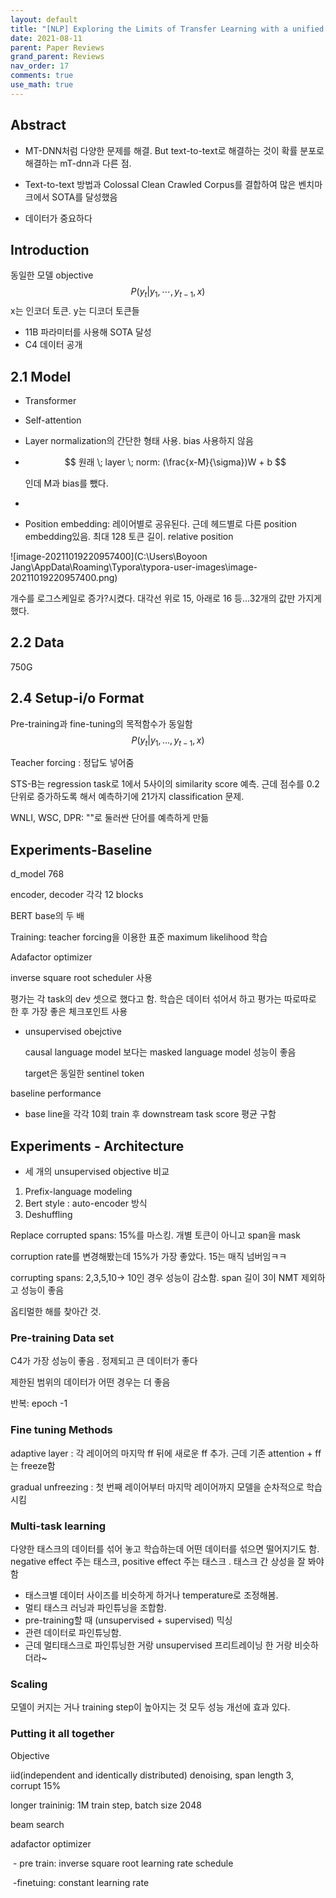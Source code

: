 ```yaml
---
layout: default
title: "[NLP] Exploring the Limits of Transfer Learning with a unified Text-to_text Transformer"
date: 2021-08-11
parent: Paper Reviews
grand_parent: Reviews
nav_order: 17
comments: true
use_math: true
---
```




## Abstract

* MT-DNN처럼 다양한 문제를 해결. But text-to-text로 해결하는 것이 확률 분포로 해결하는 mT-dnn과 다른 점.

* Text-to-text 방법과 Colossal Clean Crawled Corpus를 결합하여 많은 벤치마크에서 SOTA를 달성했음

* 데이터가 중요하다



## Introduction

동일한 모델 objective
$$
P(y_t | y_1, \cdots, y_{t-1},x)
$$
x는 인코더 토큰. y는 디코더 토큰들



* 11B 파라미터를 사용해 SOTA 달성
* C4 데이터 공개



## 2.1 Model

* Transformer

* Self-attention

* Layer normalization의 간단한 형태 사용. bias 사용하지 않음

* $$
  원래 \; layer \; norm: (\frac{x-M}{\sigma})W + b
  $$

  인데 M과 bias를 뺐다.

* 

* Position embedding: 레이어별로 공유된다. 근데 헤드별로 다른 position embedding있음. 최대 128 토큰 길이. relative position 

![image-20211019220957400](C:\Users\Boyoon Jang\AppData\Roaming\Typora\typora-user-images\image-20211019220957400.png)

개수를 로그스케일로 증가?시켰다. 대각선 위로 15, 아래로 16 등...32개의 값만 가지게 했다.

## 2.2 Data

750G



## 2.4 Setup-i/o Format

Pre-training과 fine-tuning의 목적함수가 동일함
$$
P(y_t|y_1,...,y_{t-1}  ,x)
$$


Teacher forcing : 정답도 넣어줌



STS-B는 regression task로 1에서 5사이의 similarity score 예측. 근데 점수를 0.2 단위로 증가하도록 해서 예측하기에 21가지 classification 문제.

WNLI, WSC, DPR: ""로 둘러싼 단어를 예측하게 만듦



## Experiments-Baseline

d_model 768

encoder, decoder 각각 12 blocks

BERT base의 두 배

Training: teacher forcing을 이용한 표준 maximum likelihood 학습

Adafactor optimizer

inverse square root scheduler 사용

평가는 각 task의 dev 셋으로 했다고 함. 학습은 데이터 섞어서 하고 평가는 따로따로 한 후 가장 좋은 체크포인트 사용



* unsupervised obejctive

  causal language model 보다는 masked language model 성능이 좋음

  target은 동일한 sentinel token 



baseline performance

* base line을 각각 10회 train 후 downstream task score 평균 구함



## Experiments - Architecture



* 세 개의 unsupervised objective 비교

1. Prefix-language modeling
2. Bert style : auto-encoder 방식
3. Deshuffling



Replace corrupted spans: 15%를 마스킹. 개별 토큰이 아니고 span을 mask

corruption rate를 변경해봤는데 15%가 가장 좋았다. 15는 매직 넘버임ㅋㅋ

corrupting spans: 2,3,5,10-> 10인 경우 성능이 감소함. span 길이 3이 NMT 제외하고 성능이 좋음

옵티멀한 해를 찾아간 것.



### Pre-training Data set

C4가 가장 성능이 좋음 . 정제되고 큰 데이터가 좋다

제한된 범위의 데이터가 어떤 경우는 더 좋음



반복: epoch -1



### Fine tuning Methods

adaptive layer : 각 레이어의 마지막 ff 뒤에 새로운 ff 추가. 근데 기존 attention + ff는 freeze함

gradual unfreezing : 첫 번째 레이어부터 마지막 레이어까지 모델을 순차적으로 학습시킴



### Multi-task learning

다양한 태스크의 데이터를 섞어 놓고 학습하는데 어떤 데이터를 섞으면 떨어지기도 함. negative effect 주는 태스크, positive effect 주는 태스크 . 태스크 간 상성을 잘 봐야 함

* 태스크별 데이터 사이즈를 비슷하게 하거나 temperature로 조정해봄.
* 멀티 태스크 러닝과 파인튜닝을 조합함. 
* pre-training할 때 (unsupervised + supervised) 믹싱
* 관련 데이터로 파인튜닝함. 
* 근데 멀티태스크로 파인튜닝한 거랑 unsupervised 프리트레이닝 한 거랑 비슷하더라~



### Scaling

모델이 커지는 거나 training step이 높아지는 것 모두 성능 개선에 효과 있다. 



### Putting it all together

Objective 

iid(independent and identically distributed) denoising, span length 3, corrupt 15%

longer traininig: 1M train step, batch size 2048

beam search

adafactor optimizer

​		- pre train: inverse square root learning rate schedule

​		-finetuing: constant learning rate

